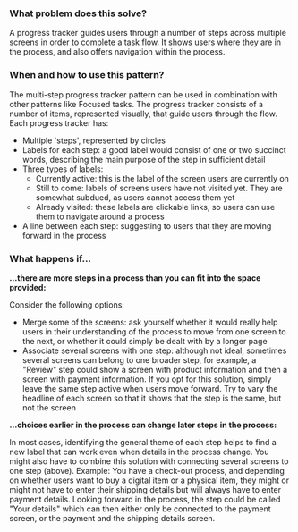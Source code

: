 ### What problem does this solve?

A progress tracker guides users through a number of steps across multiple screens in order to complete a task flow. It shows users where they are in the process, and also offers navigation within the process.

### When and how to use this pattern?

The multi-step progress tracker pattern can be used in combination with other patterns like Focused tasks.
The progress tracker consists of a number of items, represented visually, that guide users through the flow. Each progress tracker has:
- Multiple 'steps', represented by circles
- Labels for each step: a good label would consist of one or two succinct words, describing the main purpose of the step in sufficient detail
- Three types of labels:
    - Currently active: this is the label of the screen users are currently on
    - Still to come: labels of screens users have not visited yet. They are somewhat subdued, as users cannot access them yet
    - Already visited: these labels are clickable links, so users can use them to navigate around a process
- A line between each step: suggesting to users that they are moving forward in the process

### What happens if…
**…there are more steps in a process than you can fit into the space provided:**

Consider the following options:
- Merge some of the screens: ask yourself whether it would really help users in their understanding of the process to move from one screen to the next, or whether it could simply be dealt with by a longer page
- Associate several screens with one step: although not ideal, sometimes several screens can belong to one broader step, for example, a "Review" step could show a screen with product information and then a screen with payment information. If you opt for this solution, simply leave the same step active when users move forward. Try to vary the headline of each screen so that it shows that the step is the same, but not the screen

**…choices earlier in the process can change later steps in the process:**

In most cases, identifying the general theme of each step helps to find a new label that can work even when details in the process change. You might also have to combine this solution with connecting several screens to one step (above).
Example: You have a check-out process, and depending on whether users want to buy a digital item or a physical item, they might or might not have to enter their shipping details but will always have to enter payment details. Looking forward in the process, the step could be called "Your details" which can then either only be connected to the payment screen, or the payment and the shipping details screen.
